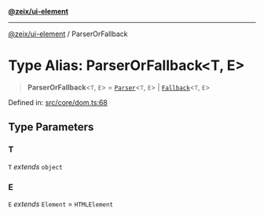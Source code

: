 [**@zeix/ui-element**](../README.md)

***

[@zeix/ui-element](../globals.md) / ParserOrFallback

# Type Alias: ParserOrFallback\<T, E\>

> **ParserOrFallback**\<`T`, `E`\> = [`Parser`](Parser.md)\<`T`, `E`\> \| [`Fallback`](Fallback.md)\<`T`, `E`\>

Defined in: [src/core/dom.ts:68](https://github.com/zeixcom/ui-element/blob/be16cef9b9f750168be795bfcb3a37afa34e2af7/src/core/dom.ts#L68)

## Type Parameters

### T

`T` *extends* `object`

### E

`E` *extends* `Element` = `HTMLElement`
